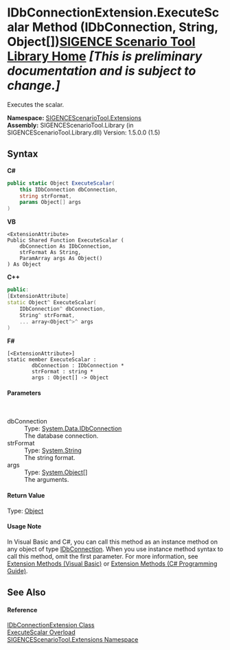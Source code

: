 # IDbConnectionExtension.ExecuteScalar Method (IDbConnection, String, Object[])<a href="https://github.com/ObiWanLansi/SIGENCE-Scenario-Tool">SIGENCE Scenario Tool Library Home</a> _**\[This is preliminary documentation and is subject to change.\]**_

Executes the scalar.

**Namespace:**&nbsp;<a href="f2af11f5-ae9d-3dcc-a4a9-ba07a037925f.md">SIGENCEScenarioTool.Extensions</a><br />**Assembly:**&nbsp;SIGENCEScenarioTool.Library (in SIGENCEScenarioTool.Library.dll) Version: 1.5.0.0 (1.5)

## Syntax

**C#**<br />
``` C#
public static Object ExecuteScalar(
	this IDbConnection dbConnection,
	string strFormat,
	params Object[] args
)
```

**VB**<br />
``` VB
<ExtensionAttribute>
Public Shared Function ExecuteScalar ( 
	dbConnection As IDbConnection,
	strFormat As String,
	ParamArray args As Object()
) As Object
```

**C++**<br />
``` C++
public:
[ExtensionAttribute]
static Object^ ExecuteScalar(
	IDbConnection^ dbConnection, 
	String^ strFormat, 
	... array<Object^>^ args
)
```

**F#**<br />
``` F#
[<ExtensionAttribute>]
static member ExecuteScalar : 
        dbConnection : IDbConnection * 
        strFormat : string * 
        args : Object[] -> Object 

```


#### Parameters
&nbsp;<dl><dt>dbConnection</dt><dd>Type: <a href="http://msdn2.microsoft.com/en-us/library/bs16hf60" target="_blank">System.Data.IDbConnection</a><br />The database connection.</dd><dt>strFormat</dt><dd>Type: <a href="http://msdn2.microsoft.com/en-us/library/s1wwdcbf" target="_blank">System.String</a><br />The string format.</dd><dt>args</dt><dd>Type: <a href="http://msdn2.microsoft.com/en-us/library/e5kfa45b" target="_blank">System.Object</a>[]<br />The arguments.</dd></dl>

#### Return Value
Type: <a href="http://msdn2.microsoft.com/en-us/library/e5kfa45b" target="_blank">Object</a><br />

#### Usage Note
In Visual Basic and C#, you can call this method as an instance method on any object of type <a href="http://msdn2.microsoft.com/en-us/library/bs16hf60" target="_blank">IDbConnection</a>. When you use instance method syntax to call this method, omit the first parameter. For more information, see <a href="http://msdn.microsoft.com/en-us/library/bb384936.aspx">Extension Methods (Visual Basic)</a> or <a href="http://msdn.microsoft.com/en-us/library/bb383977.aspx">Extension Methods (C# Programming Guide)</a>.

## See Also


#### Reference
<a href="e6d0fb25-75d3-383a-7631-9fa75e8987aa.md">IDbConnectionExtension Class</a><br /><a href="3ca89eb2-f8ae-f2d5-21e7-7e35aaf278c0.md">ExecuteScalar Overload</a><br /><a href="f2af11f5-ae9d-3dcc-a4a9-ba07a037925f.md">SIGENCEScenarioTool.Extensions Namespace</a><br />